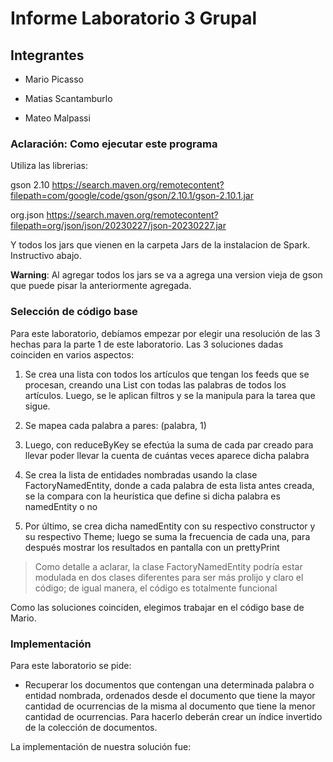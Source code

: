 # Informe Laboratorio 3 Grupal

## Integrantes

- Mario Picasso

- Matias Scantamburlo

- Mateo Malpassi

### Aclaración: Como ejecutar este programa

Utiliza las librerias:

gson 2.10 https://search.maven.org/remotecontent?filepath=com/google/code/gson/gson/2.10.1/gson-2.10.1.jar

org.json https://search.maven.org/remotecontent?filepath=org/json/json/20230227/json-20230227.jar

Y todos los jars que vienen en la carpeta Jars de la instalacion de Spark. Instructivo abajo.

**Warning**: Al agregar todos los jars se va a agrega una version vieja de gson que puede pisar la anteriormente agregada.

### Selección de código base

Para este laboratorio, debíamos empezar por elegir una resolución de las 3 hechas para la parte 1 de este laboratorio. Las 3 soluciones dadas coinciden en varios aspectos: 

1. Se crea una lista con todos los artículos que tengan los feeds que se procesan, creando una List<String> con todas las palabras de todos los artículos. Luego, se le aplican filtros y se la manipula para la tarea que sigue.

2. Se mapea cada palabra a pares: (palabra, 1)

3. Luego, con reduceByKey se efectúa la suma de cada par creado para llevar poder llevar la cuenta de cuántas veces aparece dicha palabra

4. Se crea la lista de entidades nombradas usando la clase FactoryNamedEntity, donde a cada palabra de esta lista antes creada, se la compara con la heurística que define si dicha palabra es namedEntity o no

5. Por último, se crea dicha namedEntity con su respectivo constructor y su respectivo Theme; luego se suma la frecuencia de cada una, para después mostrar los resultados en pantalla con un prettyPrint

> Como detalle a aclarar, la clase FactoryNamedEntity podría estar modulada en dos clases diferentes para ser más prolijo y claro el código; de igual manera, el código es totalmente funcional 

Como las soluciones coinciden, elegimos trabajar en el código base de Mario.

### Implementación 

Para este laboratorio se pide:

- Recuperar los documentos que contengan una determinada palabra o entidad nombrada, ordenados desde el documento que tiene la mayor cantidad de ocurrencias de la misma al documento que tiene la menor cantidad de ocurrencias. Para hacerlo deberán crear un índice invertido de la colección de documentos.

La implementación de nuestra solución fue:















